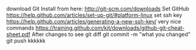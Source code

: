 download Git
Install from here: http://git-scm.com/downloads
Set GitHub
https://help.github.com/articles/set-up-git/#platform-linux
set ssh key
https://help.github.com/articles/generating-a-new-ssh-key/
very nice commands
https://training.github.com/kit/downloads/github-git-cheat-sheet.pdf
After changes to see
git diff
git commit -m "what you changed"
git push
kkkkkk
